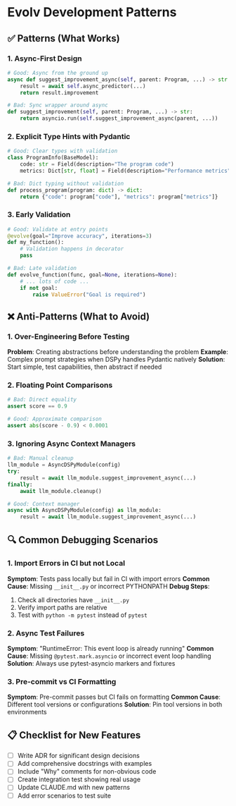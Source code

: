 # Evolv Development Patterns

## ✅ Patterns (What Works)

### 1. Async-First Design
```python
# Good: Async from the ground up
async def suggest_improvement_async(self, parent: Program, ...) -> str:
    result = await self.async_predictor(...)
    return result.improvement

# Bad: Sync wrapper around async
def suggest_improvement(self, parent: Program, ...) -> str:
    return asyncio.run(self.suggest_improvement_async(parent, ...))
```

### 2. Explicit Type Hints with Pydantic
```python
# Good: Clear types with validation
class ProgramInfo(BaseModel):
    code: str = Field(description="The program code")
    metrics: Dict[str, float] = Field(description="Performance metrics")

# Bad: Dict typing without validation
def process_program(program: dict) -> dict:
    return {"code": program["code"], "metrics": program["metrics"]}
```

### 3. Early Validation
```python
# Good: Validate at entry points
@evolve(goal="Improve accuracy", iterations=3)
def my_function():
    # Validation happens in decorator
    pass

# Bad: Late validation
def evolve_function(func, goal=None, iterations=None):
    # ... lots of code ...
    if not goal:
        raise ValueError("Goal is required")
```

## ❌ Anti-Patterns (What to Avoid)

### 1. Over-Engineering Before Testing
**Problem**: Creating abstractions before understanding the problem
**Example**: Complex prompt strategies when DSPy handles Pydantic natively
**Solution**: Start simple, test capabilities, then abstract if needed

### 2. Floating Point Comparisons
```python
# Bad: Direct equality
assert score == 0.9

# Good: Approximate comparison
assert abs(score - 0.9) < 0.0001
```

### 3. Ignoring Async Context Managers
```python
# Bad: Manual cleanup
llm_module = AsyncDSPyModule(config)
try:
    result = await llm_module.suggest_improvement_async(...)
finally:
    await llm_module.cleanup()

# Good: Context manager
async with AsyncDSPyModule(config) as llm_module:
    result = await llm_module.suggest_improvement_async(...)
```

## 🔍 Common Debugging Scenarios

### 1. Import Errors in CI but not Local
**Symptom**: Tests pass locally but fail in CI with import errors
**Common Cause**: Missing `__init__.py` or incorrect PYTHONPATH
**Debug Steps**:
1. Check all directories have `__init__.py`
2. Verify import paths are relative
3. Test with `python -m pytest` instead of `pytest`

### 2. Async Test Failures
**Symptom**: "RuntimeError: This event loop is already running"
**Common Cause**: Missing `@pytest.mark.asyncio` or incorrect event loop handling
**Solution**: Always use pytest-asyncio markers and fixtures

### 3. Pre-commit vs CI Formatting
**Symptom**: Pre-commit passes but CI fails on formatting
**Common Cause**: Different tool versions or configurations
**Solution**: Pin tool versions in both environments

## 📋 Checklist for New Features

- [ ] Write ADR for significant design decisions
- [ ] Add comprehensive docstrings with examples
- [ ] Include "Why" comments for non-obvious code
- [ ] Create integration test showing real usage
- [ ] Update CLAUDE.md with new patterns
- [ ] Add error scenarios to test suite
